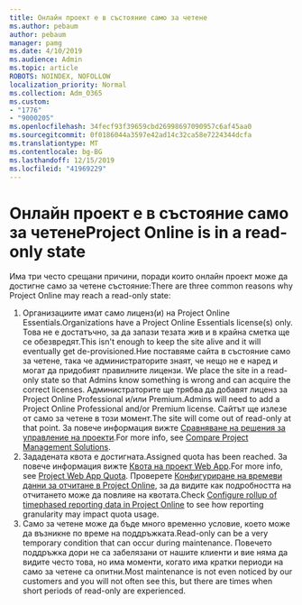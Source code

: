```yaml
---
title: Онлайн проект е в състояние само за четене
ms.author: pebaum
author: pebaum
manager: pamg
ms.date: 4/10/2019
ms.audience: Admin
ms.topic: article
ROBOTS: NOINDEX, NOFOLLOW
localization_priority: Normal
ms.collection: Adm_O365
ms.custom:
- "1776"
- "9000205"
ms.openlocfilehash: 34fecf93f39659cbd26998697090957c6af45aa0
ms.sourcegitcommit: 0f0186044a3597e42ad14c32ca58e7224344dcfa
ms.translationtype: MT
ms.contentlocale: bg-BG
ms.lasthandoff: 12/15/2019
ms.locfileid: "41969229"
---
```

# <a name="project-online-is-in-a-read-only-state"></a><span data-ttu-id="a7e69-102">Онлайн проект е в състояние само за четене</span><span class="sxs-lookup"><span data-stu-id="a7e69-102">Project Online is in a read-only state</span></span>

<span data-ttu-id="a7e69-103">Има три често срещани причини, поради които онлайн проект може да достигне само за четене състояние:</span><span class="sxs-lookup"><span data-stu-id="a7e69-103">There are three common reasons why Project Online may reach a read-only state:</span></span>

1. <span data-ttu-id="a7e69-104">Организациите имат само лиценз(и) на Project Online Essentials.</span><span class="sxs-lookup"><span data-stu-id="a7e69-104">Organizations have a Project Online Essentials license(s) only.</span></span> <span data-ttu-id="a7e69-105">Това не е достатъчно, за да запази тезата жив и в крайна сметка ще се обезвредят.</span><span class="sxs-lookup"><span data-stu-id="a7e69-105">This isn't enough to keep the site alive and it will eventually get de-provisioned.</span></span><span data-ttu-id="a7e69-106">Ние поставяме сайта в състояние само за четене, така че администраторите знаят, че нещо не е наред и могат да придобият правилните лицензи.</span><span class="sxs-lookup"><span data-stu-id="a7e69-106"> We place the site in a read-only state so that Admins know something is wrong and can acquire the correct licenses.</span></span> <span data-ttu-id="a7e69-107">Администраторите ще трябва да добавят лиценз за Project Online Professional и/или Premium.</span><span class="sxs-lookup"><span data-stu-id="a7e69-107">Admins will need to add a Project Online Professional and/or Premium license.</span></span> <span data-ttu-id="a7e69-108">Сайтът ще излезе от само за четене в този момент.</span><span class="sxs-lookup"><span data-stu-id="a7e69-108">The site will come out of read-only at that point.</span></span> <span data-ttu-id="a7e69-109">За повече информация вижте [Сравняване на решения за управление на проекти](https://products.office.com/project/compare-microsoft-project-management-software?tab=1).</span><span class="sxs-lookup"><span data-stu-id="a7e69-109">For more info, see [Compare Project Management Solutions](https://products.office.com/project/compare-microsoft-project-management-software?tab=1).</span></span>
2. <span data-ttu-id="a7e69-110">Зададената квота е достигната.</span><span class="sxs-lookup"><span data-stu-id="a7e69-110">Assigned quota has been reached.</span></span> <span data-ttu-id="a7e69-111">За повече информация вижте [Квота на проект Web App](https://docs.microsoft.com/projectonline/tune-project-online-performance#project-web-app-quota).</span><span class="sxs-lookup"><span data-stu-id="a7e69-111">For more info, see [Project Web App Quota](https://docs.microsoft.com/projectonline/tune-project-online-performance#project-web-app-quota).</span></span> <span data-ttu-id="a7e69-112">Проверете [Конфигуриране на времеви данни за отчитане в Project Online,](https://docs.microsoft.com/ProjectOnline/configure-rollup-of-timephased-reporting-data-in-project-online?redirectSourcePath=%252fen-us%252farticle%252fConfigure-rollup-of-timephased-reporting-data-in-Project-Online-da8487fe-899e-4510-a264-e2ebc948928c) за да видите как подробността на отчитането може да повлияе на квотата.</span><span class="sxs-lookup"><span data-stu-id="a7e69-112">Check [Configure rollup of timephased reporting data in Project Online](https://docs.microsoft.com/ProjectOnline/configure-rollup-of-timephased-reporting-data-in-project-online?redirectSourcePath=%252fen-us%252farticle%252fConfigure-rollup-of-timephased-reporting-data-in-Project-Online-da8487fe-899e-4510-a264-e2ebc948928c) to see how reporting granularity may impact quota usage.</span></span>
3. <span data-ttu-id="a7e69-113">Само за четене може да бъде много временно условие, което може да възникне по време на поддръжката.</span><span class="sxs-lookup"><span data-stu-id="a7e69-113">Read-only can be a very temporary condition that can occur during maintenance.</span></span> <span data-ttu-id="a7e69-114">Повечето поддръжка дори не са забелязани от нашите клиенти и вие няма да видите често това, но има моменти, когато има кратки периоди на само за четене са опитни.</span><span class="sxs-lookup"><span data-stu-id="a7e69-114">Most maintenance is not even noticed by our customers and you will not often see this, but there are times when short periods of read-only are experienced.</span></span>
